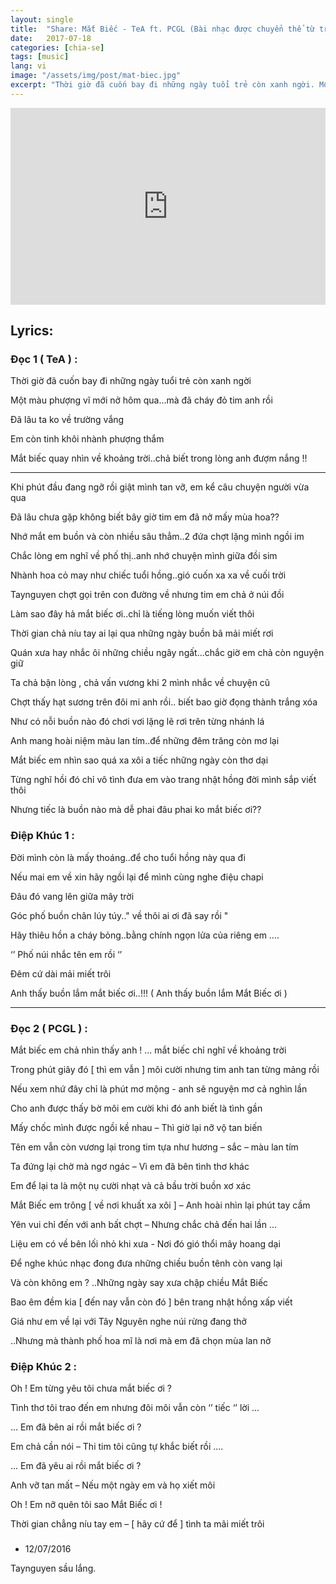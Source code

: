 ```yaml
---
layout: single
title:  "Share: Mắt Biếc - TeA ft. PCGL (Bài nhạc được chuyển thể từ truyện dài của T.G Nguyễn Nhật Ánh)"
date:   2017-07-18
categories: [chia-se]
tags: [music]
lang: vi
image: "/assets/img/post/mat-biec.jpg"
excerpt: "Thời giờ đã cuốn bay đi những ngày tuổi trẻ còn xanh ngời. Một màu phượng vĩ mới nở hôm qua...mà đã cháy đỏ tim anh rồi. Đã lâu ta ko về trường vắng"
---
```


<iframe style="width: 560; height: 315; max-width: 100%; margin: 0 auto;" src="https://www.youtube.com/embed/QDY4Gy_4eYw" frameborder="0" allowfullscreen></iframe>

## Lyrics:

### Đọc 1 ( TeA ) :

Thời giờ đã cuốn bay đi những ngày tuổi trẻ còn xanh ngời

Một màu phượng vĩ mới nở hôm qua...mà đã cháy đỏ tim anh rồi

Đã lâu ta ko về trường vắng

Em còn tinh khôi nhành phượng thắm

Mắt biếc quay nhìn về khoảng trời..chả biết trong lòng anh đượm nắng !!

-------------------------

Khi phút đầu đang ngỡ rồi giật mình tan vỡ, em kể câu chuyện người vừa qua

Đã lâu chưa gặp không biết bây giờ tim em đã nở mấy mùa hoa??

Nhớ mắt em buồn và còn nhiều sâu thẳm..2 đứa chợt lặng mình ngồi im

Chắc lòng em nghĩ về phố thị..anh nhớ chuyện mình giữa đồi sim

Nhành hoa cỏ may như chiếc tuổi hồng..gió cuốn xa xa về cuối trời

Taynguyen chợt gọi trên con đường về nhưng tim em chả ở núi đồi

Làm sao đây hả mắt biếc ơi..chỉ là tiếng lòng muốn viết thôi

Thời gian chả níu tay ai lại qua những ngày buồn bã mải miết rơi

Quán xưa hay nhắc ôi những chiều ngây ngất...chắc giờ em chả còn nguyện giữ

Ta chả bận lòng , chả vấn vương khi 2 mình nhắc về chuyện cũ

Chợt thấy hạt sương trên đôi mi anh rồi.. biết bao giờ đọng thành trắng xóa 

Như có nỗi buồn nào đó chơi vơi lặng lẽ rơi trên từng nhánh lá 

Anh mang hoài niệm màu lan tím..để những đêm trăng còn mơ lại

Mắt biếc em nhìn sao quá xa xôi a tiếc những ngày còn thơ dại

Từng nghĩ hồi đó chỉ vô tình đưa em vào trang nhật hồng đời mình sắp viết thôi

Nhưng tiếc là buồn nào mà dễ phai đâu phai ko mắt biếc ơi??


### Điệp Khúc 1 :

Đời mình còn là mấy thoáng..để cho tuổi hồng này qua đi

Nếu mai em về xin hãy ngồi lại để mình cùng nghe điệu chapi

Đâu đó vang lên giữa mây trời

Góc phố buồn chân lúy túy.." về thôi ai ơi đã say rồi "

Hãy thiêu hồn a cháy bỏng..bằng chính ngọn lửa của riêng em ....

‘’ Phố núi nhắc tên em rồi ‘’

Đêm cứ dài mải miết trôi

Anh thấy buồn lắm mắt biếc ơi..!!! ( Anh thấy buồn lắm Mắt Biếc ơi )

--------------------------------

### Đọc 2 ( PCGL ) :

Mắt biếc em chả nhìn thấy anh ! ... mắt biếc chỉ nghĩ về khoảng trời

Trong phút giây đó [ thì em vẫn ] môi cười nhưng tim anh tan từng mảng rồi

Nếu xem nhứ đây chỉ là phút mơ mộng - anh sẽ nguyện mơ cả nghìn lần

Cho anh được thấy bờ môi em cười khi đó anh biết là tình gần

Mấy chốc mình được ngồi kề nhau – Thì giờ lại nỡ vộ tan biến

Tên em vẫn còn vương lại trong tim tựa như hương – sắc – màu lan tím

Ta đứng lại chờ mà ngơ ngác – Vì em đã bên tình thơ khác

Em để lại ta là một nụ cười nhạt và cả bầu trời buồn xơ xác

Mắt Biếc em trông [ về nơi khuất xa xôi ] – Anh hoài nhìn lại phút tay cầm

Yên vui chỉ đến với anh bất chợt – Nhưng chắc chả đến hai lần ...

Liệu em có về bên lối nhỏ khi xưa - Nơi đó gió thổi mây hoang dại

Để nghe khúc nhạc đong đưa những chiều buồn tênh còn vang lại

Và còn không em ? ..Những ngày say xưa chập chiều Mắt Biếc

Bao êm đềm kia [ đến nay vẫn còn đó ] bên trang nhật hồng xấp viết

Giá như em về lại với Tây Nguyên nghe núi rừng đang thở

..Nhưng mà thành phố hoa mĩ là nơi mà em đã chọn mùa lan nở

### Điệp Khúc 2 :

Oh ! Em từng yêu tôi chưa mắt biếc ơi ?

Tình thơ tôi trao đến em nhưng đôi môi vẫn còn ‘’ tiếc ‘’ lời ...

... Em đã bên ai rồi mắt biếc ơi ?

Em chả cần nói – Thi tim tôi cũng tự khắc biết rồi ....

... Em đã yêu ai rồi mắt biếc ơi ?

Anh vỡ tan mất – Nếu một ngày em và họ xiết môi

Oh ! Em nỡ quên tôi sao Mắt Biếc ơi !

Thời gian chẳng níu tay em – [ hãy cứ để ] tình ta mãi miết trôi

###

- 12/07/2016

Taynguyen sầu lắng.
